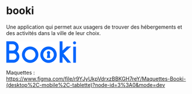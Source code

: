 # booki

Une application qui permet aux usagers de trouver des hébergements et des activités dans la ville de leur choix.

![Image](images/logo/Booki.png)

Maquettes : https://www.figma.com/file/r9YJyUkpVdrxzBBKGH7reY/Maquettes-Booki-(desktop%2C-mobile%2C-tablette)?node-id=3%3A0&mode=dev